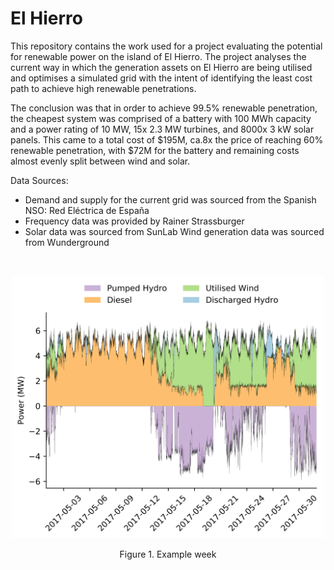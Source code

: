 # El Hierro

This repository contains the work used for a project evaluating the potential for renewable power on the island of El Hierro. The project analyses the current way in which the generation assets on El Hierro are being utilised and optimises a simulated grid with the intent of identifying the least cost path to achieve high renewable penetrations.

The conclusion was that in order to achieve 99.5% renewable penetration, the cheapest system was comprised of a battery with 100 MWh capacity and a power rating of 10 MW, 15x 2.3 MW turbines, and 8000x 3 kW solar panels. This came to a total cost of $195M, ca.8x the price of reaching 60% renewable penetration, with $72M for the battery and remaining costs almost evenly split between wind and solar. 

Data Sources:
* Demand and supply for the current grid was sourced from the Spanish NSO: Red Eléctrica de España
* Frequency data was provided by Rainer Strassburger
* Solar data was sourced from SunLab 
Wind generation data was sourced from Wunderground

<br>

<p align="center">
  <img src="img/example_week.png" width="500"></img>
</p>
<p align="center">Figure 1. Example week</p>
